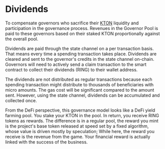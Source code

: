 # Dividends

To compensate governors who sacrifice their [KTON](../../getting-started/tokens/kton.md) liquidity and participation in the governance process. Revenues in the Governor Pool is paid to these governors based on their staked KTON proportionally against the overall pool.

Dividends are paid through the state channel on a per transaction basis. That means every time a spending transaction takes place. Dividends are cleared and sent to the governor's credits in the state channel on-chain. Governors will need to actively send a claim transaction to the smart contract to collect their dividends \(RING\) to their wallet address.

The dividends are not distributed as regular transactions because each spending transaction might distribute to thousands of beneficiaries with micro amounts. The gas cost will be significant compared to the amount sent. However, using the state channel, dividends can be accumulated and collected once.

From the DeFi perspective, this governance model looks like a DeFi yield farming pool. You stake your KTON in the pool. In return, you receive RING tokens as rewards. The difference is in a regular pool, the reward you mint is the project's base token released at speed set by a fixed algorithm, whose value is driven mostly by speculation; While here, the reward you receive is the revenue from the game. Your financial reward is actually linked with the success of the business.

